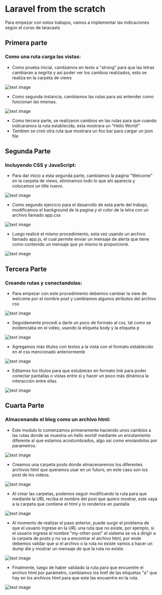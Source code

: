 # Laravel from the scratch
Para empezar con estos trabajos, vamos a implementar las indicaciones según el curso de laracasts

## **Primera parte**
### Como una ruta carga las vistas:

- Como prueba inicial, cambiamos en texto a "strong" para que las letras cambiaran a negrita y así poder ver los cambios realizados, esto se realiza en la carpeta de views

![text image](./img/imagen1.png)

- Como segunda instancia, cambiamos las rutas para así entender como funcionan las mismas.

![text image](./img/imagen2.png)

- Como tercera parte, se realizaron cambios en las rutas para que cuando indicaramos la ruta establecida, esta mostrara un "Hello World!"
- Tambien se creó otra ruta que mostrara un foo bar para cargar un json file

## **Segunda Parte**
### Incluyendo CSS y JavaScript:

- Para dar inicio a esta segunda parte, cambiamos la pagina "Welcome" en la carpeta de views, eliminamos todo lo que ahí aparecía y colocamos un title nuevo.

![text image](./img/imagen4.png)

- Como segundo ejercicio para el desarrollo de esta parte del trabajo, modificamos el background de la pagina y el color de la letra con un archivo llamado app.css

![text image](./img/imagen3.png)

- Luego realicé el mismo procedimiento, esta vez usando un archivo llamado app.js, el cual permite enviar un mensaje de alerta que tiene como contenido un mensaje que yo mismo le proporcioné.

![text image](./img/imagen5.png)

## **Tercera Parte**
### Creando rutas y conectandolas:

- Para empezar con este procedimiento debemos cambiar la view de welcome por el nombre post y cambiamos algunos atributos del archivo css

![text image](./img/imagen6.png)

- Seguidamente procedí a darle un poco de formato al css, tal como se evidenciaba en el video, usando la etiqueta body y la etiqueta p

![text image](./img/imagen8.png)

- Agregamos más titulos con textos a la vista con el formato establecido en el css mencionado anteriormente

![text image](./img/imagen9.png)

- Editamos los títulos para que estubieran en formato link para poder conectar pantallas o vistas entre si y hacer un poco más dinámica la interacción entre ellas.

![text image](./img/imagen10.png)

## **Cuarta Parte**
### Almacenando el blog como un archivo html:

- Este modulo lo comenzamos primeramente haciendo unos cambios a las rutas donde se muestra un hello world! mediante un enrutamiento diferente al que estamos acostumbrados, algo asi como enviandolos por parametros.

![text image](./img/imagen11.png)

- Creamos una carpeta posts donde almacenaremos los diferentes archivos html que queramos usar en un futuro, en este caso son los post de los videos.

![text image](./img/imagen12.png)

- Al crear las carpetas, podemos seguir modificando la ruta para que mediante la URL reciba el nombre del post que quiero mostrar, este vaya a la carpeta que contiene el html y lo renderice en pantalla

![text image](./img/imagen13.png)

- Al momento de realizar el paso anterior, puede surgir el problema de que el usuario ingrese en la URL una ruta que no existe, por ejemplo, si el usuario ingresa el nombre "my-other-post" el sistema se va a dirigir a la carpeta de posts y no va a encontrar el archivo html, por ende debemos validar que si el archivo o la ruta no existe vamos a hacer un dump die y mostrar un mensaje de que la ruta no existe.

![text image](./img/imagen14.png)

- Finalmente, luego de haber validado la ruta para que encuentre el archivo html por parámetro, cambiamos los href de las etiquetas "a" que hay en los archivos html para que este las encuentre en la ruta.

![text image](./img/imagen15.png)